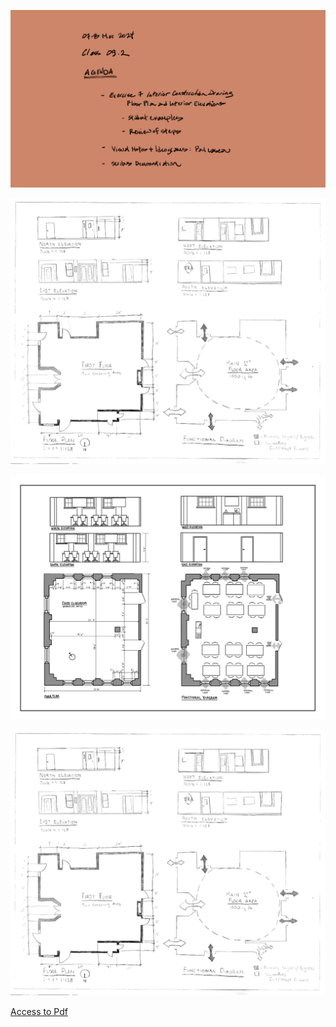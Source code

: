 ![Today's Agenda](images/240306-7_092.png)


![](images/Assignment_13_Above_Average.png)

![](images/Assignment_13_Average.png)

![](images/Assignment_13_Above_Average.png)

[Access to Pdf](images/final_83384-1B_Inglert_proof_v2.pdf)
